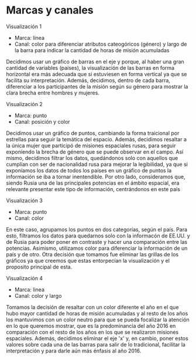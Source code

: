 # Marcas y canales

Visualización 1
- Marca: línea
- Canal: color para diferenciar atributos cateogóricos (género) y largo de la barra para indicar la cantidad de horas de misión acumuladas

Decidimos usar un gráfico de barras en el eje y porque, al haber una gran cantidad de variables (países), la visualización de las barras en forma horizontal era más adecuada que si estuviesen en forma vertical ya que se facilita su interpretación. Además, decidimos, dentro de cada barra, diferenciar a los participantes de la misión según su género para mostrar la clara brecha entre hombres y mujeres.


Visualización 2
- Marca: punto
- Canal: posición y color

Decidimos usar un gráfico de puntos, cambiando la forma traicional por estrellas para seguir la temática del espacio. Además, decidimos resaltar a la única mujer que participó de misiones espaciales rusas, para seguir exponiendo la brecha de género que se puede observar en el campo. Así mismo, decidimos filtrar los datos, quedándonos solo con aquellos que cumplían con ser de nacionalidad rusa para mejorar la legibilidad, ya que si exponíamos los datos de todos los países en un gráfico de puntos la información se iba a tornar inentendible. Por otro lado, consideramos que, siendo Rusia una de las principales potencias en el ámbito espacial, era relevante presentar este tipo de información, centrándonos en este país


Visualización 3
- Marca: punto
- Canal: color

En este caso, agrupamos los puntos en dos categorías, según el país. Para esto, filtramos los datos para quedarnos solo con la informacón de EE.UU. y de Rusia para poder poner en contraste y hacer una comparación entre las potencias. Asimismo, utilizamos color para diferenciar la información de un país y de otro. Otra decisión que tomamos fue eliminar las grillas de los gráficos ya que creemos que estas entorpecían la visualización y el proposito principal de esta.


Visualización 4
- Marca: linea
- Canal: color y largo

Tomamos la decisión de resaltar con un color diferente el año en el que hubo mayor cantidad de horas de misión acumuladas y al resto de los años los mantuvimos con un color neutro para que se pueda focalizar la atención en lo que queremos mostrar, que es la predominancia del año 2016 en comparación con el resto de los años en los que se realizaron misiones espaciales. Además, decidimos eliminar el eje 'x' y, en cambio, poner estos valores sobre cada una de las barras para salir de lo tradicional, facilitar la interpretación y para darle aún más énfasis al año 2016.




